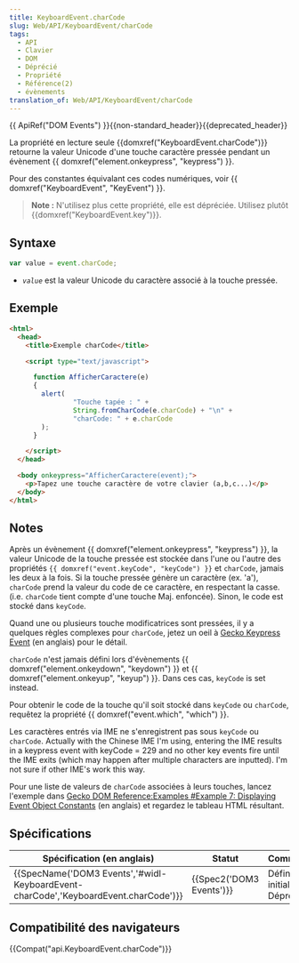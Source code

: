 ```yaml
---
title: KeyboardEvent.charCode
slug: Web/API/KeyboardEvent/charCode
tags:
  - API
  - Clavier
  - DOM
  - Déprécié
  - Propriété
  - Référence(2)
  - évènements
translation_of: Web/API/KeyboardEvent/charCode
---
```

{{ ApiRef("DOM Events") }}{{non-standard_header}}{{deprecated_header}}

La propriété en lecture seule {{domxref("KeyboardEvent.charCode")}} retourne la valeur Unicode d'une touche caractère pressée pendant un évènement {{ domxref("element.onkeypress", "keypress") }}.

Pour des constantes équivalant ces codes numériques, voir {{ domxref("KeyboardEvent", "KeyEvent") }}.

> **Note :** N'utilisez plus cette propriété, elle est dépréciée. Utilisez plutôt {{domxref("KeyboardEvent.key")}}.

## Syntaxe

```js
var value = event.charCode;
```

- _`value`_ est la valeur Unicode du caractère associé à la touche pressée.

## Exemple

```html
<html>
  <head>
    <title>Exemple charCode</title>

    <script type="text/javascript">

      function AfficherCaractere(e)
      {
        alert(
                "Touche tapée : " +
                String.fromCharCode(e.charCode) + "\n" +
                "charCode: " + e.charCode
        );
      }

    </script>
  </head>

  <body onkeypress="AfficherCaractere(event);">
    <p>Tapez une touche caractère de votre clavier (a,b,c...)</p>
  </body>
</html>
```

## Notes

Après un évènement {{ domxref("element.onkeypress", "keypress") }}, la valeur Unicode de la touche pressée est stockée dans l'une ou l'autre des propriétés `{{ domxref("event.keyCode", "keyCode") }}` et `charCode`, jamais les deux à la fois. Si la touche pressée génère un caractère (ex. 'a'), `charCode` prend la valeur du code de ce caractère, en respectant la casse. (i.e. `charCode` tient compte d'une touche Maj. enfoncée). Sinon, le code est stocké dans `keyCode`.

Quand une ou plusieurs touche modificatrices sont pressées, il y a quelques règles complexes pour `charCode`, jetez un oeil à [Gecko Keypress Event](/en/Gecko_Keypress_Event) (en anglais) pour le détail.

`charCode` n'est jamais défini lors d'évènements {{ domxref("element.onkeydown", "keydown") }} et {{ domxref("element.onkeyup", "keyup") }}. Dans ces cas, `keyCode` is set instead.

Pour obtenir le code de la touche qu'il soit stocké dans `keyCode` ou `charCode`, requêtez la propriété {{ domxref("event.which", "which") }}.

Les caractères entrés via IME ne s'enregistrent pas sous `keyCode` ou `charCode`. Actually with the Chinese IME I'm using, entering the IME results in a keypress event with keyCode = 229 and no other key events fire until the IME exits (which may happen after multiple characters are inputted). I'm not sure if other IME's work this way.

Pour une liste de valeurs de `charCode` associées à leurs touches, lancez l'exemple dans [Gecko DOM Reference:Examples #Example 7: Displaying Event Object Constants](/en/Gecko_DOM_Reference/Examples#Example_7:_Displaying_Event_Object_Constants) (en anglais) et regardez le tableau HTML résultant.

## Spécifications

| Spécification (en anglais)                                                                                       | Statut                           | Commentaire                   |
| ---------------------------------------------------------------------------------------------------------------- | -------------------------------- | ----------------------------- |
| {{SpecName('DOM3 Events','#widl-KeyboardEvent-charCode','KeyboardEvent.charCode')}} | {{Spec2('DOM3 Events')}} | Définition initiale; Déprécié |

## Compatibilité des navigateurs

{{Compat("api.KeyboardEvent.charCode")}}
